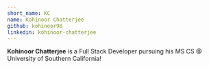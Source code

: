 ```yaml
---
short_name: KC
name: Kohinoor Chatterjee
github: kohinoor98
linkedin: kohinoor-chatterjee
---
```


**Kohinoor Chatterjee** is a Full Stack Developer pursuing his MS CS @ University of Southern California!
